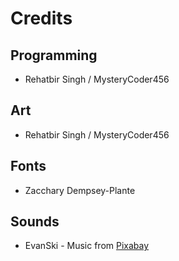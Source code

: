 # Credits

## Programming
+ Rehatbir Singh / MysteryCoder456

## Art
+ Rehatbir Singh / MysteryCoder456

## Fonts
+ Zacchary Dempsey-Plante

## Sounds
+ EvanSki - Music from [Pixabay]("https://pixabay.com/music/?utm_source=link-attribution&amp;utm_medium=referral&amp;utm_campaign=music&amp;utm_content=6237)

